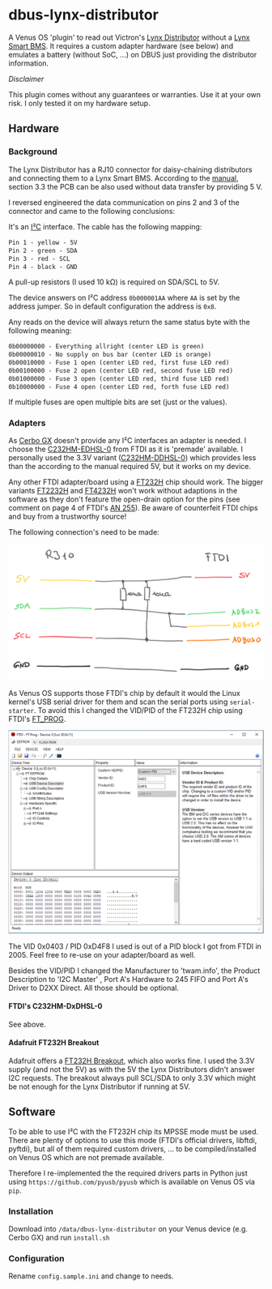 dbus-lynx-distributor
===

A Venus OS 'plugin' to read out Victron's [Lynx Distributor](https://www.victronenergy.de/dc-distribution-systems/lynx-distributor) without a [Lynx Smart BMS](https://www.victronenergy.de/battery-management-systems/lynx-smart-bms). It requires a custom adapter hardware (see below) and emulates a battery (without SoC, ...) on DBUS just providing the distributor information.

*Disclaimer*

This plugin comes without any guarantees or warranties. Use it at your own risk. I only tested it on my hardware setup.

## Hardware

### Background

The Lynx Distributor has a RJ10 connector for daisy-chaining distributors and connecting them to a Lynx Smart BMS. According to the [manual](https://www.victronenergy.com/upload/documents/Lynx_Distributor/24531-Lynx_Distributor_Manual-pdf-en.pdf), section 3.3 the PCB can be also used without data transfer by providing 5 V.

I reversed engineered the data communication on pins 2 and 3 of the connector and came to the following conclusions:

It's an [I²C](https://de.wikipedia.org/wiki/I²C) interface. The cable has the following mapping:

```
Pin 1 - yellow - 5V
Pin 2 - green - SDA
Pin 3 - red - SCL
Pin 4 - black - GND
```

A pull-up resistors (I used 10 kΩ) is required on SDA/SCL to 5V.

The device answers on I²C address `0b000001AA` where `AA` is set by the address jumper. So in default configuration the address is `0x8`.

Any reads on the device will always return the same status byte with the following meaning:

```
0b00000000 - Everything allright (center LED is green)
0b00000010 - No supply on bus bar (center LED is orange)
0b00010000 - Fuse 1 open (center LED red, first fuse LED red)
0b00100000 - Fuse 2 open (center LED red, second fuse LED red)
0b01000000 - Fuse 3 open (center LED red, third fuse LED red)
0b10000000 - Fuse 4 open (center LED red, forth fuse LED red)
```

If multiple fuses are open multiple bits are set (just or the values).

### Adapters

As [Cerbo GX](https://www.victronenergy.de/communication-centres/cerbo-gx) doesn't provide any I²C interfaces an adapter is needed. I choose the [C232HM-EDHSL-0](https://ftdichip.com/products/c232hm-edhsl-0/) from FTDI as it is 'premade' available. I personally used the 3.3V variant ([C232HM-DDHSL-0](https://ftdichip.com/products/c232hm-ddhsl-0/)) which provides less than the according to the manual required 5V, but it works on my device.

Any other FTDI adapter/board using a [FT232H](https://ftdichip.com/products/ft232hq/) chip should work. The bigger variants [FT2232H](https://ftdichip.com/products/ft2232hq/) and [FT4232H](https://ftdichip.com/products/ft4232hq/) won't work without adaptions in the software as they don't feature the open-drain option for the pins (see comment on page 4 of FTDI's [AN 255](https://www.ftdichip.com/Support/Documents/AppNotes/AN_255_USB%20to%20I2C%20Example%20using%20the%20FT232H%20and%20FT201X%20devices.pdf)). Be aware of counterfeit FTDI chips and buy from a trustworthy source!

The following connection's need to be made:

![Schematic](doc/schematic.png)

As Venus OS supports those FTDI's chip by default it would the Linux kernel's USB serial driver for them and scan the serial ports using `serial-starter`. To avoid this I changed the VID/PID of the FT232H chip using FTDI's [FT_PROG](https://ftdichip.com/utilities/).

![Screenshot of FT_PROG](doc/vid_pid.png)

The VID 0x0403 / PID 0xD4F8 I used is out of a PID block I got from FTDI in 2005. Feel free to re-use on your adapter/board as well. 

Besides the VID/PID I changed the Manufacturer to 'twam.info', the Product Description to 'I2C Master' , Port A's Hardware to 245 FIFO and Port A's Driver to D2XX Direct. All those should be optional.

#### FTDI's C232HM-DxDHSL-0

See above.

#### Adafruit FT232H Breakout

Adafruit offers a [FT232H Breakout](https://www.adafruit.com/product/2264), which also works fine. I used the 3.3V supply (and not the 5V) as with the 5V the Lynx Distributors didn't answer I2C requests. The breakout always pull SCL/SDA to only 3.3V which might be not enough for the Lynx Distributor if running at 5V.


## Software

To be able to use I²C with the FT232H chip its MPSSE mode must be used. There are plenty of options to use this mode (FTDI's official drivers, libftdi, pyftdi), but all of them required custom drivers, ... to be compiled/installed on Venus OS which are not premade available.

Therefore I re-implemented the the required drivers parts in Python just using `https://github.com/pyusb/pyusb` which is available on Venus OS via `pip`.

### Installation

Download into `/data/dbus-lynx-distributor` on your Venus device (e.g. Cerbo GX) and run `install.sh`

### Configuration

Rename `config.sample.ini` and change to needs.